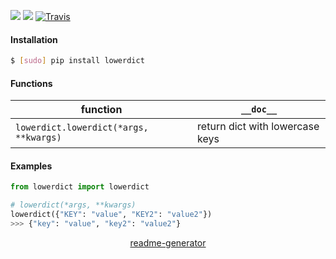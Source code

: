 <!--
https://pypi.org/project/readme-generator/
-->

[![](https://img.shields.io/pypi/pyversions/lowerdict.svg?longCache=True)](https://pypi.org/project/lowerdict/)
[![](https://img.shields.io/pypi/v/lowerdict.svg?maxAge=3600)](https://pypi.org/project/lowerdict/)
[![Travis](https://api.travis-ci.org/looking-for-a-job/lowerdict.py.svg?branch=master)](https://travis-ci.org/looking-for-a-job/lowerdict.py/)

#### Installation
```bash
$ [sudo] pip install lowerdict
```

#### Functions
function|`__doc__`
-|-
`lowerdict.lowerdict(*args, **kwargs)` |return dict with lowercase keys

#### Examples
```python
from lowerdict import lowerdict

# lowerdict(*args, **kwargs)
lowerdict({"KEY": "value", "KEY2": "value2"})
>>> {"key": "value", "key2": "value2"}
```

<p align="center">
    <a href="https://pypi.org/project/readme-generator/">readme-generator</a>
</p>